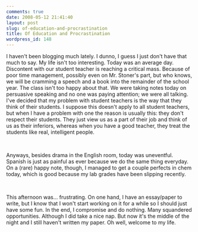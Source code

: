 ```yaml
---
comments: true
date: 2008-05-12 21:41:40
layout: post
slug: of-education-and-procrastination
title: Of Education and Procrastination
wordpress_id: 148
---
```


I haven't been blogging much lately. I dunno, I guess I just don't have that much to say. My life isn't too interesting. Today was an average day. Discontent with our student teacher is reaching a critical mass. Because of poor time management, possibly even on Mr. Stoner's part, but who knows, we will be cramming a speech and a book into the remainder of the school year. The class isn't too happy about that. We were taking notes today on persuasive speaking and no one was paying attention; we were all talking. I've decided that my problem with student teachers is the way that they think of their students. I suppose this doesn't apply to all student teachers, but when I have a problem with one the reason is usually this: they don't respect their students. They just view us as a part of their job and think of us as their inferiors, whereas when you have a good teacher, they treat the students like real, intelligent people.




 




Anyways, besides drama in the English room, today was uneventful. Spanish is just as painful as ever because we do the same thing everyday. On a (rare) happy note, though, I managed to get a couple perfects in chem today, which is good because my lab grades have been slipping recently.




 




This afternoon was... frustrating. On one hand, I have an essay/paper to write, but I know that I won't start working on it for a while so I should just have some fun. In the end, I compromise and do nothing. Many squandered opportunities. Although I did take a nice nap. But now it's the middle of the night and I still haven't written my paper. Oh well, welcome to my life.
